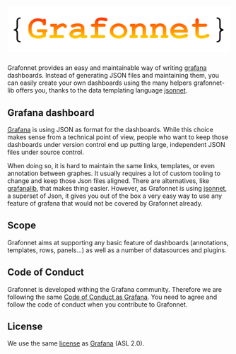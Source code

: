 # ![Grafonnet logo](images/grafonnet.png)

Grafonnet provides an easy and maintainable way of writing
[grafana](https://grafana.org) dashboards. Instead of generating JSON files and
maintaining them, you can easily create your own dashboards using the many
helpers grafonnet-lib offers you, thanks to the data templating language
[jsonnet](http://jsonnet.org/).

## Grafana dashboard

[Grafana](https://grafana.org) is using JSON as format for the dashboards. While
this choice makes sense from a technical point of view, people who want to keep
those dashboards under version control end up putting large, independent JSON
files under source control.

When doing so, it is hard to maintain the same links, templates, or even
annotation between graphes. It usually requires a lot of custom tooling to
change and keep those Json files aligned. There are alternatives, like
[grafanalib](https://github.com/weaveworks/grafanalib), that makes thing easier.
However, as Grafonnet is using [jsonnet](http://jsonnet.org/), a superset of
Json, it gives you out of the box a very easy way to use any feature of grafana
that would not be covered by Grafonnet already.

## Scope

Grafonnet aims at supporting any basic feature of dashboards (annotations,
templates, rows, panels...) as well as a number of datasources and plugins.

## Code of Conduct

Grafonnet is developed withing the Grafana community. Therefore we are following
the same [Code of Conduct as
Grafana](https://github.com/grafana/grafana/blob/master/CODE_OF_CONDUCT.md). You
need to agree and follow the code of conduct when you contribute to Grafonnet.

## License

We use the same
[license](https://github.com/grafana/grafonnet-lib/blob/master/LICENSE) as
[Grafana](https://github.com/grafana/grafana/blob/master/LICENSE) (ASL 2.0).
